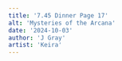 ```yaml
---
title: '7.45 Dinner Page 17'
alt: 'Mysteries of the Arcana'
date: '2024-10-03'
author: 'J Gray'
artist: 'Keira'
---
```

